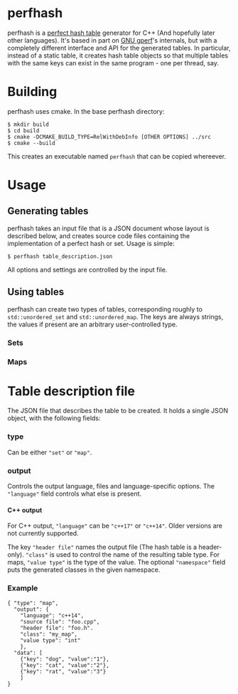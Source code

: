 perfhash
========

perfhash is a [perfect hash table] generator for C++ (And hopefully
later other languages). It's based in part on [GNU gperf]'s internals,
but with a completely different interface and API for the generated
tables. In particular, instead of a static table, it creates hash
table objects so that multiple tables with the same keys can exist in
the same program - one per thread, say.

Building
========

perfhash uses cmake. In the base perfhash directory:

    $ mkdir build
    $ cd build
    $ cmake -DCMAKE_BUILD_TYPE=RelWithDebInfo [OTHER OPTIONS] ../src
    $ cmake --build


This creates an executable named `perfhash` that can be copied whereever.

Usage
=====

Generating tables
-----------------

perfhash takes an input file that is a JSON document whose layout is
described below, and creates source code files containing the
implementation of a perfect hash or set. Usage is simple:

    $ perfhash table_description.json

All options and settings are controlled by the input file.

Using tables
------------

perfhash can create two types of tables, corresponding roughly to
`std::unordered_set` and `std::unordered_map`. The keys are always
strings, the values if present are an arbitrary user-controlled type.

### Sets ###

### Maps ###

Table description file
======================

The JSON file that describes the table to be created. It holds a single JSON object, with the following fields:

### type ###

Can be either `"set"` or `"map"`.

### output ###

Controls the output language, files and language-specific options. The
`"language"` field controls what else is present.

#### C++ output ####

For C++ output, `"language"` can be `"c++17"` or `"c++14"`. Older
versions are not currently supported.

The key `"header file"` names the output file (The hash table is a
header-only). `"class"` is used to control the name of the resulting
table type. For maps, `"value type"` is the type of the value. The
optional `"namespace"` field puts the generated classes in the given
namespace.

### Example ###

    { "type": "map",
      "output": {
        "language": "c++14",
        "source file": "foo.cpp",
        "header file": "foo.h".
        "class": "my_map",
        "value type": "int"
        },
      "data": [
        {"key": "dog", "value":"1"},
        {"key": "cat", "value":"2"},
        {"key": "rat", "value":"3"}
        ]
    }

[perfect hash table]: https://en.wikipedia.org/wiki/Perfect_hash_function
[GNU gperf]: https://www.gnu.org/software/gperf/
